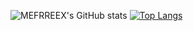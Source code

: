 ![MEFRREEX's GitHub stats](https://github-readme-stats.vercel.app/api?username=MEFRREEX&show_icons=true&theme=radical&border_color=30363d&bg_color=161b22)
[![Top Langs](https://github-readme-stats.vercel.app/api/top-langs/?username=MEFRREEX&langs_count=8&theme=radical&border_color=30363d&bg_color=161b22)](https://github.com/anuraghazra/github-readme-stats)
